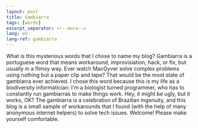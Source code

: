 ```yaml
---
layout: post
title: Gambiarra
tags: [words]
excerpt_separator: <!--more-->
lang: en
lang-ref: gambiarra
---
```


What is this mysterious words that I chose to name my blog?
Gambiarra is a portuguese word that means workaround, improvisiation, hack, or fix, but usually in a flimsy way. Ever watch MacGyver solve complex problems using nothing but a paper clip and tape? That would be the most state of gambiarra ever achieved.
I chose this word because this is my life as a biodiversity informatician: I'm a biologist turned programmer, who has to constantly run gambiarras to make things work. Hey, it might be ugly, but it works, OK?
The gambiarra is a celebration of Brazilian ingenuity, and this blog is a small sample of workarounds that I found (with the help of many anonymous internet helpers) to solve tech issues. Welcome! Please make yourself comfortable.